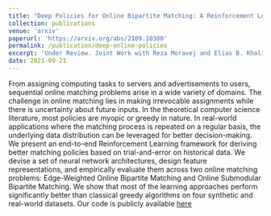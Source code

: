 ```yaml
---
title: "Deep Policies for Online Bipartite Matching: A Reinforcement Learning Approach"
collection: publications
venue: 'arxiv'
paperurl: 'https://arxiv.org/abs/2109.10380'
permalink: /publication/deep-online-policies
excerpt: 'Under Review. Joint Work with Reza Moravej and Elias B. Khalil'
date: 2021-09-21
---
```


From assigning computing tasks to servers and advertisements to users, sequential online matching problems arise in a wide variety of domains. The challenge in online matching lies in making irrevocable assignments while there is uncertainty about future inputs. In the theoretical computer science literature, most policies are myopic or greedy in nature. In real-world applications where the matching process is repeated on a regular basis, the underlying data distribution can be leveraged for better decision-making. We present an end-to-end Reinforcement Learning framework for deriving better matching policies based on trial-and-error on historical data. We devise a set of neural network architectures, design feature representations, and empirically evaluate them across two online matching problems: Edge-Weighted Online Bipartite Matching and Online Submodular Bipartite Matching. We show that most of the learning approaches perform significantly better than classical greedy algorithms on four synthetic and real-world datasets. Our code is publicly available [here](https://github.com/lyeskhalil/CORL.git)
